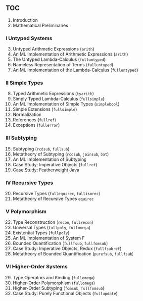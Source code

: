 ## TOC

1. Introduction 
2. Mathematical Preliminaries 

### I Untyped Systems

3. Untyped Arithmetic Expressions (`arith`)
4. An ML Implementation of Arithmetic Expressions (`arith`)
5. The Untyped Lambda-Calculus (`fulluntyped`)
6. Nameless Representation of Terms (`fulluntyped`)
7. An ML Implementation of the Lambda-Calculus (`fulluntyped`)

### II Simple Types

8. Typed Arithmetic Expressions (`tyarith`)
9. Simply Typed Lambda-Calculus (`fullsimple`)
10. An ML Implementation of Simple Types (`simplebool`)
11. Simple Extensions (`fullsimple`)    
12. Normalization
13. References (`fullref`)
14. Exceptions (`fullerror`)

### III Subtyping

15. Subtyping (`rcdsub`, `fullsub`)
16. Metatheory of Subtyping (`rcdsub`, `joinsub`, `bot`)
17. An ML Implementation of Subtyping 
18. Case Study: Imperative Objects (`fullref`)
19. Case Study: Featherweight Java

### IV Recursive Types

20. Recursive Types (`fullequirec`, `fullisorec`)
21. Metatheory of Recursive Types `equirec`

### V Polymorphism

22. Type Reconstruction (`recon`, `fullrecon`)
23. Universal Types (`fullpoly`, `fullomega`)
24. Existential Types (`fullpoly`)
25. An ML Implementation of System F
26. Bounded Quantification (`fullfsub`, `fullfomsub`)
27. Case Study: Imperative Objects, Redux (`fullfsubref`)
28. Metatheory of Bounded Quantification (`purefsub`, `fullfsub`)

### VI Higher-Order Systems

29. Type Operators and Kinding (`fullomega`)
30. Higher-Order Polymorphism (`fullomega`)
31. Higher-Order Subtyping (`fomsub`, `fullfomsub`)
32. Case Study: Purely Functional Objects (`fullupdate`)
